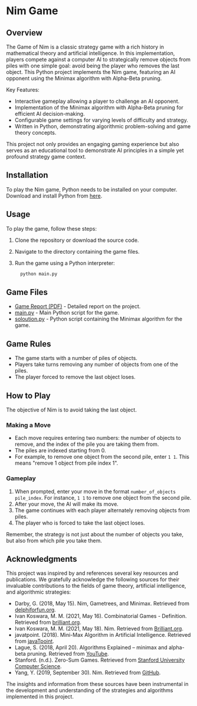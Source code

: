 # Nim Game

## Overview

The Game of Nim is a classic strategy game with a rich history in mathematical theory and artificial intelligence. In this implementation, players compete against a computer AI to strategically remove objects from piles with one simple goal: avoid being the player who removes the last object.  This Python project implements the Nim game, featuring an AI opponent using the Minimax algorithm with Alpha-Beta pruning.

Key Features:
- Interactive gameplay allowing a player to challenge an AI opponent.
- Implementation of the Minimax algorithm with Alpha-Beta pruning for efficient AI decision-making.
- Configurable game settings for varying levels of difficulty and strategy.
- Written in Python, demonstrating algorithmic problem-solving and game theory concepts.

This project not only provides an engaging gaming experience but also serves as an educational tool to demonstrate AI principles in a simple yet profound strategy game context.

## Installation
To play the Nim game, Python needs to be installed on your computer. Download and install Python from [here](https://www.python.org/downloads/).

## Usage
To play the game, follow these steps:
1. Clone the repository or download the source code.
2. Navigate to the directory containing the game files.
3. Run the game using a Python interpreter:

    ```bash
      python main.py

## Game Files
- [Game Report (PDF)](PBL%203%20The%20Game%20of%20Nim%20report.pdf) - Detailed report on the project.
- [main.py](main.py) - Main Python script for the game.
- [soloution.py](soloution.py) - Python script containing the Minimax algorithm for the game.

## Game Rules
- The game starts with a number of piles of objects.
- Players take turns removing any number of objects from one of the piles.
- The player forced to remove the last object loses.

## How to Play
The objective of Nim is to avoid taking the last object.

### Making a Move
- Each move requires entering two numbers: the number of objects to remove, and the index of the pile you are taking them from.
- The piles are indexed starting from 0.
- For example, to remove one object from the second pile, enter `1 1`. This means "remove 1 object from pile index 1".

### Gameplay
1. When prompted, enter your move in the format `number_of_objects pile_index`. For instance, `1 1` to remove one object from the second pile.
2. After your move, the AI will make its move.
3. The game continues with each player alternately removing objects from piles.
4. The player who is forced to take the last object loses.

Remember, the strategy is not just about the number of objects you take, but also from which pile you take them.

## Acknowledgments

This project was inspired by and references several key resources and publications. We gratefully acknowledge the following sources for their invaluable contributions to the fields of game theory, artificial intelligence, and algorithmic strategies:

- Darby, G. (2018, May 15). Nim, Gametrees, and Minimax. Retrieved from [delphiforfun.org](http://delphiforfun.org/programs/nim_minimax.htm).
- Ivan Koswara, M. M. (2021, May 16). Combinatorial Games - Definition. Retrieved from [brilliant.org](https://brilliant.org/wiki/combinatorial-games-definition/).
- Ivan Koswara, M. M. (2021, May 18). Nim. Retrieved from [Brilliant.org](https://brilliant.org/wiki/nim/).
- javatpoint. (2018). Mini-Max Algorithm in Artificial Intelligence. Retrieved from [javaTpoint](https://www.javatpoint.com/mini-max-algorithm-in-ai).
- Lague, S. (2018, April 20). Algorithms Explained – minimax and alpha-beta pruning. Retrieved from [YouTube](https://www.youtube.com/watch?v=l-hh51ncgDI).
- Stanford. (n.d.). Zero-Sum Games. Retrieved from [Stanford University Computer Science](https://cs.stanford.edu/people/eroberts/courses/soco/projects/1998-99/gametheory/zero.html).
- Yang, Y. (2019, September 30). Nim. Retrieved from [GitHub](https://github.com/kevinyang372/Nim).

The insights and information from these sources have been instrumental in the development and understanding of the strategies and algorithms implemented in this project.

